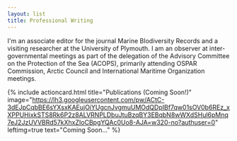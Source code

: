 ```yaml
---
layout: list 
title: Professional Writing
---
```


<div class="row p-3">
 
  <div class="col-12 pt-2">
    <p>I'm an associate editor for the journal Marine BIodiversity Records and a visiting researcher at the University of Plymouth. I am an observer at inter-governmental meetings as part of the delegation of the Advisory Committee on the Protection of the Sea (ACOPS), primarily attending OSPAR Commission, Arctic Council and International Maritime Organization meetings.</p>   
  </div>
</div>
 
{% include actioncard.html 
      title="Publications (Coming Soon!)" 
      image="https://lh3.googleusercontent.com/pw/ACtC-3dEJpCqbBE6sYXsxKAEujOiYUgcnJvgmuUMOdQDpIBf7qw01sOV0b6REz_xXPPUHixkSTS8Rk6P2z8ALVRNPLDbuJtuBzqBY3EBqbN8wWXdSHul6pMnq7eJ2JzUVVBRd57kXhxZIoCBpgYQAc0Uo8-AJA=w320-no?authuser=0"
      leftimg=true
      text="Coming Soon..."
%}
